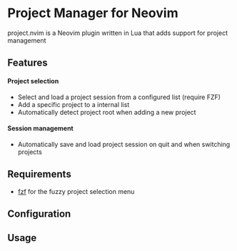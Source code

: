 # Project Manager for Neovim

project.nvim is a Neovim plugin written in Lua that adds support for project management

## Features

#### Project selection

- Select and load a project session from a configured list (require FZF)
- Add a specific project to a internal list
- Automatically detect project root when adding a new project

#### Session management

- Automatically save and load project session on quit and when switching projects

## Requirements

- [fzf](https://github.com/junegunn/fzf.vim "fzf plugin") for the fuzzy project selection menu

## Configuration

## Usage
